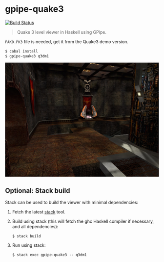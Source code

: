 # gpipe-quake3

[![Build Status](https://travis-ci.org/csabahruska/gpipe-quake3.svg?branch=master)](
  https://travis-ci.org/csabahruska/gpipe-quake3)

> Quake 3 level viewer in Haskell using GPipe.

`PAK0.PK3` file is needed, get it from the Quake3 demo version.

```
$ cabal install
$ gpipe-quake3 q3dm1
```

![Quake III level viewer](https://raw.githubusercontent.com/csabahruska/gpipe-quake3/master/qpipe-quake3.jpg)

## Optional: Stack build

Stack can be used to build the viewer with minimal dependencies:

1. Fetch the latest [stack](http://haskellstack.org/) tool.
2. Build using stack (this will fetch the ghc Haskell compiler if necessary, 
   and all dependencies):

    ```
    $ stack build
    ```

3. Run using stack:

    ```
    $ stack exec gpipe-quake3 -- q3dm1
    ```
